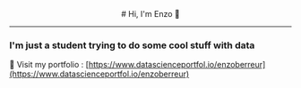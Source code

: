 <!--
**enzoberreur/enzoberreur** is a ✨ _special_ ✨ repository because its `README.md` (this file) appears on your GitHub profile.

Here are some ideas to get you started:

- 🔭 I’m currently working on ...
- 🌱 I’m currently learning ...
- 👯 I’m looking to collaborate on ...
- 🤔 I’m looking for help with ...
- 💬 Ask me about ...
- 📫 How to reach me: ...
- 😄 Pronouns: ...
- ⚡ Fun fact: ...
-->
<center> # Hi, I'm Enzo 👋 </center>

***

### I'm just a student trying to do some cool stuff with data

💬 Visit my portfolio : [https://www.datascienceportfol.io/enzoberreur](https://www.datascienceportfol.io/enzoberreur)


